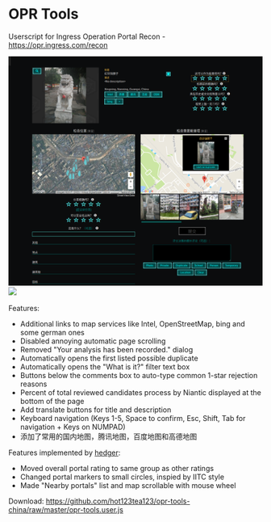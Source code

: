 # OPR Tools
Userscript for Ingress Operation Portal Recon - https://opr.ingress.com/recon

![](./image/opr-tools.png)
![](./image/opr-tools-2.png)

Features:
- Additional links to map services like Intel, OpenStreetMap, bing and some german ones
- Disabled annoying automatic page scrolling
- Removed "Your analysis has been recorded." dialog
- Automatically opens the first listed possible duplicate
- Automatically opens the "What is it?" filter text box
- Buttons below the comments box to auto-type common 1-star rejection reasons
- Percent of total reviewed candidates process by Niantic displayed at the bottom of the page
- Add translate buttons for title and description
- Keyboard navigation (Keys 1-5, Space to confirm, Esc, Shift, Tab for navigation + Keys on NUMPAD)
- 添加了常用的国内地图，腾讯地图，百度地图和高德地图

Features implemented by [hedger](https://gitlab.com/hedger/opr-tools):
- Moved overall portal rating to same group as other ratings
- Changed portal markers to small circles, inspied by IITC style
- Made "Nearby portals" list and map scrollable with mouse wheel



Download: https://github.com/hot123tea123/opr-tools-china/raw/master/opr-tools.user.js
